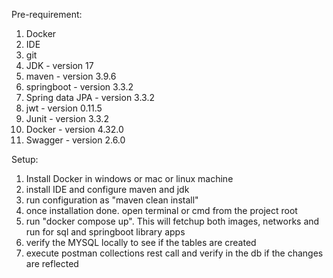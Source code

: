 Pre-requirement:

1. Docker
2. IDE
3. git
4. JDK - version 17
5. maven - version 3.9.6
6. springboot - version  3.3.2
7. Spring data JPA - version  3.3.2
8. jwt - version  0.11.5
9. Junit - version 3.3.2
10. Docker - version 4.32.0
11. Swagger - version 2.6.0

Setup:

1. Install Docker in windows or mac or linux machine
2. install IDE and configure maven and jdk
3. run configuration as "maven clean install"
4. once installation done. open terminal or cmd from the project root
5. run "docker compose up". This will fetchup both images, networks and run for sql and springboot library apps
6. verify the MYSQL locally to see if the tables are created
7. execute postman collections rest call and verify in the db if the changes are reflected